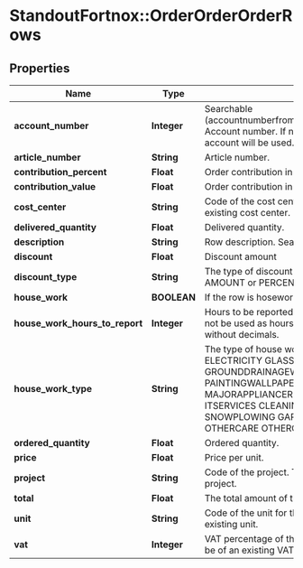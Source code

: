 # StandoutFortnox::OrderOrderOrderRows

## Properties
Name | Type | Description | Notes
------------ | ------------- | ------------- | -------------
**account_number** | **Integer** | Searchable (accountnumberfrom&#x3D;1111&amp;accountnumberto&#x3D;8999) Account number. If not provided the predefined account will be used. | [optional] 
**article_number** | **String** | Article number. | [optional] 
**contribution_percent** | **Float** | Order contribution in percent. | [optional] 
**contribution_value** | **Float** | Order contribution in amount. | [optional] 
**cost_center** | **String** | Code of the cost center. The code must be of an existing cost center. | [optional] 
**delivered_quantity** | **Float** | Delivered quantity. | [optional] 
**description** | **String** | Row description. Searchable (articledescription) | [optional] 
**discount** | **Float** | Discount amount | [optional] 
**discount_type** | **String** | The type of discount used for the row. Can be AMOUNT or PERCENT. | [optional] 
**house_work** | **BOOLEAN** | If the row is hosework. | [optional] 
**house_work_hours_to_report** | **Integer** | Hours to be reported if the quantity of the row should not be used as hours. Can only contain numeric values without decimals. | [optional] 
**house_work_type** | **String** | The type of house work. Can be CONSTRUCTION ELECTRICITY GLASSMETALWORK GROUNDDRAINAGEWORK MASONRY PAINTINGWALLPAPERING HVAC MAJORAPPLIANCEREPAIR MOVINGSERVICES ITSERVICES CLEANING TEXTILECLOTHING SNOWPLOWING GARDENING BABYSITTING OTHERCARE OTHERCOSTS or empty. | [optional] 
**ordered_quantity** | **Float** | Ordered quantity. | [optional] 
**price** | **Float** | Price per unit. | [optional] 
**project** | **String** | Code of the project. The code must be of an existing project. | [optional] 
**total** | **Float** | The total amount of the invoice. | [optional] 
**unit** | **String** | Code of the unit for the row. The code must be of an existing unit. | [optional] 
**vat** | **Integer** | VAT percentage of the row. The percentage needs to be of an existing VAT percentage. | [optional] 


